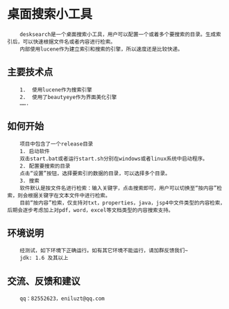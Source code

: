 桌面搜索小工具
=============================================
		desksearch是一个桌面搜索小工具，用户可以配置一个或着多个要搜索的目录。生成索引后，可以快速根据文件名或者内容进行检索。
		内部使用lucene作为建立索引和搜索的引擎，所以速度还是比较快递。

主要技术点
-----------------
		1.	使用lucene作为搜索引擎
		2.	使用了beautyeye作为界面美化引擎
		…….

如何开始
--------
		项目中包含了一个release目录
		1. 启动软件
		双击start.bat或者运行start.sh分别在windows或者linux系统中启动程序。
		2. 配置要搜索的目录
		点击“设置”按钮，选择要索引的数据的目录，可以选择多个目录。
		3. 搜索
		软件默认是按文件名进行检索：输入关键字，点击搜索即可，用户可以切换至“按内容”检索，则会根据关键字在文本文件中进行检索。
		目前“按内容”检索，仅支持对txt，properties，java，jsp4中文件类型的内容检索，后期会逐步考虑加上对pdf，word，excel等文档类型的内容搜索支持。		

		
环境说明
--------
		经测试，如下环境下正确运行。如有其它环境不能运行，请加群反馈我们~
		jdk: 1.6 及其以上
		
 

交流、反馈和建议
---------------
		qq：82552623，eniluzt@qq.com

